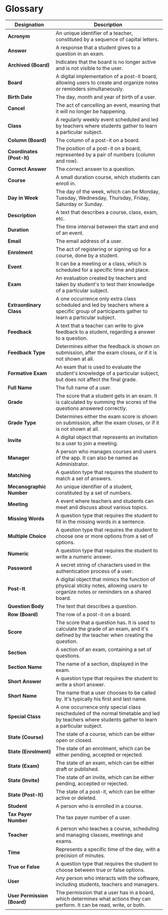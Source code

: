 # Glossary

| **Designation**             | **Description**                                                                                                                                  |
| --------------------------- | ------------------------------------------------------------------------------------------------------------------------------------------------ |
| **Acronym**                 | An unique identifier of a teacher, constituted by a sequence of capital letters.                                                                 |
| **Answer**                  | A response that a student gives to a question in an exam.                                                                                        |
| **Archived (Board)**        | Indicates that the board is no longer active and is not visible to the user.                                                                     |
| **Board**                   | A digital implementation of a post-it board, allowing users to create and organize notes or reminders simultaneously.                            |
| **Birth Date**              | The day, month and year of birth of a user.                                                                                                      |
| **Cancel**                  | The act of cancelling an event, meaning that it will no longer be happening.                                                                     |
| **Class**                   | A regularly weekly event scheduled and led by teachers where students gather to learn a particular subject.                                      |
| **Column (Board)**          | The column of a post-it on a board.                                                                                                              |
| **Coordinates (Post-It)**   | The position of a post-it on a board, represented by a pair of numbers (column and row).                                                         |
| **Correct Answer**          | The correct answer to a question.                                                                                                                |
| **Course**                  | A small duration course, which students can enroll in.                                                                                           |
| **Day in Week**             | The day of the week, which can be Monday, Tuesday, Wednesday, Thursday, Friday, Saturday or Sunday.                                              |
| **Description**             | A text that describes a course, class, exam, etc.                                                                                                |
| **Duration**                | The time interval between the start and end of an event.                                                                                         |
| **Email**                   | The email address of a user.                                                                                                                     |
| **Enrolment**               | The act of registering or signing up for a course, done by a student.                                                                            |
| **Event**                   | It can be a meeting or a class, which is scheduled for a specific time and place.                                                                |
| **Exam**                    | An evaluation created by teachers and taken by student's to test their knowledge of a particular subject.                                        |
| **Extraordinary Class**     | A one occurrence only extra class scheduled and led by teachers where a specific group of participants gather to learn a particular subject.     |
| **Feedback**                | A text that a teacher can write to give feedback to a student, regarding a answer to a question.                                                 |
| **Feedback Type**           | Determines either the feedback is shown on submission, after the exam closes, or if it is not shown at all.                                      |
| **Formative Exam**          | An exam that is used to evaluate the student's knowledge of a particular subject, but does not affect the final grade.                           |
| **Full Name**               | The full name of a user.                                                                                                                         |
| **Grade**                   | The score that a student gets in an exam. It is calculated by summing the scores of the questions answered correctly.                            |
| **Grade Type**              | Determines either the exam score is shown on submission, after the exam closes, or if it is not shown at all.                                    |
| **Invite**                  | A digital object that represents an invitation to a user to join a meeting.                                                                      |
| **Manager**                 | A person who manages courses and users of the app. It can also be named as Administrator.                                                        |
| **Matching**                | A question type that requires the student to match a set of answers.                                                                             |
| **Mecanographic Number**    | An unique identifier of a student, constituted by a set of numbers.                                                                              |
| **Meeting**                 | A event where teachers and students can meet and discuss about various topics.                                                                   |
| **Missing Words**           | A question type that requires the student to fill in the missing words in a sentence.                                                            |
| **Multiple Choice**         | A question type that requires the student to choose one or more options from a set of options.                                                   |
| **Numeric**                 | A question type that requires the student to write a numeric answer.                                                                             |
| **Password**                | A secret string of characters used in the authentication process of a user.                                                                      |
| **Post-It**                 | A digital object that mimics the function of physical sticky notes, allowing users to organize notes or reminders on a shared board.             |
| **Question Body**           | The text that describes a question.                                                                                                              |
| **Row (Board)**             | The row of a post-it on a board.                                                                                                                 |
| **Score**                   | The score that a question has. It is used to calculate the grade of an exam, and it's defined by the teacher when creating the question.         |
| **Section**                 | A section of an exam, containing a set of questions.                                                                                             |
| **Section Name**            | The name of a section, displayed in the exam.                                                                                                    |
| **Short Answer**            | A question type that requires the student to write a short answer.                                                                               |
| **Short Name**              | The name that a user chooses to be called by. It's typically his first and last name.                                                            |
| **Special Class**           | A one occurrence only special class rescheduled of the normal timetable and led by teachers where students gather to learn a particular subject. |
| **State (Course)**          | The state of a course, which can be either open or closed.                                                                                       |
| **State (Enrolment)**       | The state of an enrolment, which can be either pending, accepted or rejected.                                                                    |
| **State (Exam)**            | The state of an exam, which can be either draft or published.                                                                                    |
| **State (Invite)**          | The state of an invite, which can be either pending, accepted or rejected.                                                                       |
| **State (Post-It)**         | The state of a post-it, which can be either active or deleted.                                                                                   |
| **Student**                 | A person who is enrolled in a course.                                                                                                            |
| **Tax Payer Number**        | The tax payer number of a user.                                                                                                                  |
| **Teacher**                 | A person who teaches a course, scheduling and managing classes, meetings and exams.                                                              |
| **Time**                    | Represents a specific time of the day, with a precision of minutes.                                                                              |
| **True or False**           | A question type that requires the student to choose between true or false options.                                                               |
| **User**                    | Any person who interacts with the software, including students, teachers and managers.                                                           |
| **User Permission (Board)** | The permission that a user has in a board, which determines what actions they can perform. It can be read, write, or both.                       |
